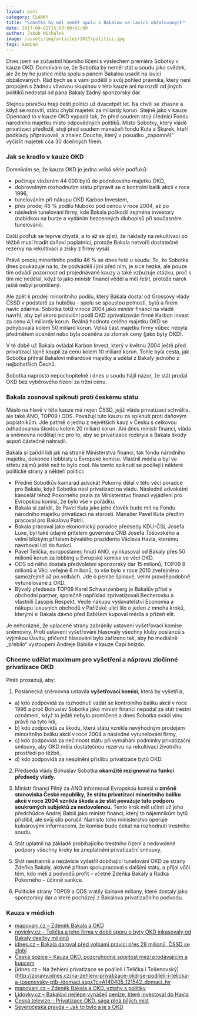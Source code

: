 ```yaml
---
layout: post
category: CLANKY
title: "Sobotka by měl sedět spolu s Bakalou na lavici obžalovaných"
date: 2017-09-01T15:03:00+02:00
author: Jakub Michálek
image: /assets/img/articles/2017/politici.jpg
tags: kampan
---
```


Dnes jsem se zúčastnil hlavního líčení s výslechem premiéra Sobotky v kauze OKD. Domnívám se, že Sobotka by neměl stát u soudu jako svědek, ale že by ho justice měla spolu s panem Bakalou usadit na lavici obžalovaných. Rád bych se s vámi podělil o svůj pohled právníka, který není propojen s žádnou vlivovou skupinou v této kauze ani na rozdíl od jiných politiků nedostal od pana Bakaly žádný sponzorský dar.

Stejnou písničku hrají čeští politici už dvacetpět let. Na chvíli se zhasne a když se rozsvítí, státu chybí majetek za miliardy korun. Stejně jako v kauze Opencard to v kauze OKD vypadá tak, že před soudem stojí úředníci Fondu národního majetku místo odpovědných politiků. Místo Sobotky, který vládě privatizaci předložil, stojí před soudem manažeři fondu Kuta a Škurek, kteří podklady připravovali, a znalec Doucha, který v posudku „zapomněl“ vyčíslit majetek cca 30 dceřiných firem. 

### Jak se kradlo v kauze OKD

Domnívám se, že kauza OKD je jedna velká série podfuků:

* počínaje vložením 44 000 bytů do podnikového majetku OKD, 
* dobrovolným rozhodnutím státu připravit se o kontrolní balík akcií v roce 1996, 
* tunelováním při nákupu OKD Karbon Investem, 
* přes prodej 46 % podílu hluboko pod cenou v roce 2004, až po 
* následné tunelování firmy, kde Bakala poškodil zejména investory (nabídkou na burze a vydáním bezcenných dluhopisů při současném tunelování). 

Další podfuk se teprve chystá, a to až se zjistí, že náklady na rekultivaci po těžbě musí hradit daňoví poplatníci, protože Bakala netvořil dostatečné rezervy na rekultivaci a zisky z firmy vysál. 

Právě prodej minoritního podílu 46 % se dnes řešil u soudu. To, že Sobotka dnes poukazuje na to, že podváděli i jiní před ním, je sice hezké, ale pouze tím odvádí pozornost od projednávané kauzy a také vzbuzuje otázku, proč s tím nic nedělal, když to jako ministr financí věděl a měl řešit, protože nárok ještě nebyl promlčený. 

Ale zpět k prodeji minoritního podílu, který Bakala dostal od Grossovy vlády ČSSD v podstatě za hubičku - spolu se spoustou polností, bytů a firem navíc zdarma. Sobotka totiž v roce 2004 jako ministr financí na vládě navrhl, aby byl skoro poloviční podíl OKD zprivatizován firmě Karbon Invest za cenu 4,1 miliardy korun. Reálná hodnota celého majetku OKD se pohybovala kolem 50 miliard korun. Velká část majetku firmy vůbec nebyla předmětem ocenění nebo byla oceněna za zlomek ceny (jako byty OKD). 

V té době už Bakala ovládal Karbon Invest, který v květnu 2004 ještě před privatizací tajně koupil za cenu kolem 10 miliard korun. Tohle byla cesta, jak Sobotka přihrál Bakalovi miliardové majetky a udělal z Bakaly jednoho z nejbohatších Čechů.

Sobotka naprosto nepochopitelně i dnes u soudu hájil názor, že stát prodal OKD bez výběrového řízení za tržní cenu. 

### Bakala zosnoval spiknutí proti českému státu

Máslo na hlavě v této kauze má nejen ČSSD, jejíž vláda privatizaci schválila, ale také ANO, TOP09 i ODS. Považuji tuto kauzu za spiknutí proti daňovým poplatníkům. Jde patrně o jednu z největších kauz v Česku s celkovou odhadovanou škodou kolem 20 miliard korun. Ani dnes ministr financí, vláda a sněmovna nedělají nic pro to, aby se privatizace rozkryla a Bakala škody aspoň částečně nahradil. 

Bakala si zařídil lidi jak na straně Ministerstva financí, tak fondu národního majetku, dokonce i lobbisty u Evropské komise. Vlastnil média a byl ve střetu zájmů ještě než to bylo cool. Na tomto spiknutí se podílejí i některé politické strany a někteří politici: 

* Předně Sobotkův kamarád advokát Pokorný dělal v této věci poradce pro Bakalu, když Sobotka nesl privatizaci na vládu. Následně advokátní kancelář téhož Pokorného psala za Ministerstvo financí vyjádření pro Evropskou komisi, že bylo vše v pořádku. 
* Bakala si zařídil, že Pavel Kuta jako jeho člověk bude mít na Fondu národního majetku privatizaci na starosti. Manažer Pavel Kuta předtím pracoval pro Bakalovu Patrii. 
* Bakala pracoval jako ekonomický poradce předsedy KDU-ČSL Josefa Luxe, byl také údajně přítelem guvernéra ČNB Josefa Tošovského a velmi blízkým přítelem bývalého prezidenta Václava Havla, kterému navrhoval lidi do funkcí. 
* Pavel Telička, europoslanec hnutí ANO, vyinkasoval od Bakaly přes 50 milionů korun za lobbing u Evropské komise ve věci OKD. 
* ODS od něho dostala předvolební sponzorský dar 15 milionů, TOP09 8 milionů a Věci veřejné 6 milionů, to vše bylo v roce 2010 zveřejněno samozřejmě až po volbách. Jde o peníze špinavé, velmi pravděpodobně vytunelované z OKD. 
* Bývalý předseda TOP09 Karel Schwarzenberg je Bakalův přítel a obchodní partner, společně například zprivatizovali Becherovku a vlastnili časopis Respekt. Vedle nákupu vydavatelství Economia a nákupu luxusních obchodů v Pařížské ulici šlo o jeden z mnoha kroků, kterými si Bakala dávno před Babišem kupoval média a přízeň elit.

Je nehorázné, že uplacené strany zabránily ustavení vyšetřovací komise sněmovny. Proti ustavení vyšetřování hlasovaly všechny kluby poslanců s výjimkou Úsvitu, přičemž hlasování bylo zařízeno tak, aby ho mediálně „přebilo“ vystoupení Andreje Babiše v kauze Čapí hnízdo.  

### Chceme udělat maximum pro vyšetření a nápravu zločinné privatizace OKD

Piráti prosazují, aby:

1. Poslanecká sněmovna ustavila **vyšetřovací komisi**, která by vyšetřila,

* a) kdo zodpovídá za rozhodnutí vzdát se kontrolního balíku akcií v roce 1996 a proč Bohuslav Sobotka jako ministr financí nepodal za stát trestní oznámení, když to ještě nebylo promlčené a dnes Sobotka svádí vinu právě na tyto lidi,
* b) kdo zodpovídá za škodu, která státu vznikla nevýhodným prodejem minoritního balíku akcií v roce 2004 a následné vytunelování firmy,
* c) kdo zodpovídá za nečinnost státu při vymáhání podmínky privatizační smlouvy, aby OKD měla dostatečnou rezervu na rekultivaci životního prostředí po těžbě, 
* d) kdo zodpovídá za nesplnění příslibu privatizace bytů OKD.

2. Předseda vlády Bohuslav Sobotka **okamžitě rezignoval na funkci předsedy vlády.**

3. Ministr financí Pilný za ANO informoval Evropskou komisi o **změně stanoviska České republiky, že státu privatizaci minoritního balíku akcií v roce 2004 vznikla škoda a že stát považuje tuto podporu soukromých subjektů za nedovolenou.** Tento krok měl učinit už jeho předchůdce Andrej Babiš jako ministr financí, který to nájemníkům bytů přislíbil, ale svůj slib porušil. Namísto toho ministerstvo operuje kuloárovými informacemi, že komise bude čekat na rozhodnutí trestního soudu.

4. Stát uplatnil na základě probíhajícího trestního řízení a nedovolené podpory všechny kroky ke zneplatnění privatizační smlouvy.

5. Stát nestranně a nezávisle vyšetřil dobíhající tunelování OKD ze strany Zdeňka Bakaly, aktivně přitom spolupracoval s dalšími státy, a přijal vůči těm, kdo měli z podvodů profit – včetně Zdeňka Bakaly a Radka Pokorného – účinné sankce.

6. Politické strany TOP09 a ODS vrátily špinavé miliony, které dostaly jako sponzorský dar a které pocházejí z Bakalova privatizačního podvodu.

### Kauza v médiích

* [mapovani.cz – Zdeněk Bakala a OKD](http://www.mapovani.cz/tema/zdenek-bakala-a-okd/71)
* [novinky.cz – Telička a jeho firma v době sporu o byty OKD inkasovaly od Bakaly desítky milionů](https://www.novinky.cz/domaci/336158-telicka-a-jeho-firma-v-dobe-sporu-o-byty-okd-inkasovali-od-bakaly-desitky-milionu.html)
* [idnes.cz – Bakala daroval před volbami pravici přes 28 milionů, ČSSD se zlobí](http://zpravy.idnes.cz/bakala-daroval-pred-volbami-pravici-pres-28-milionu-cssd-se-zlobi-pw1-/domaci.aspx?c=A100602_172122_domaci_cem)
* [Česká pozice – Kauza OKD, pozoruhodná spojitost mezi prodávajícím a kupcem](http://ceskapozice.lidovky.cz/kauza-okd-pozoruhodna-spojitost-mezi-prodavajicim-a-kupcem-pq4-/tema.aspx?c=A151013_172021_pozice-tema_kasa)
* [idnes.cz – Na žehlení privatizace se podíleli i Telička i Tošenovský](http://zpravy.idnes.cz/na-zehleni-privatizace-okd-se-podileli-i-telicka-a-tosenovsky-ptb-/domaci.aspx?c=A140405_121542_domaci_hv
* [mapovani.cz – Zdeněk Bakala a OKD, vztahy s politiky](http://www.mapovani.cz/zdenek-bakala-a-okd/vztahy-s-politiky/115)
* [Lidovky.cz – Bakalovi nejlépe vynášejí peníze, které investoval do Havla](http://www.lidovky.cz/leko-bakalovi-nejlepe-vynaseji-penize-ktere-investoval-do-havla-p82-/nazory.aspx?c=A160523_122011_ln_nazory_mpr)
* [Česká televize – Privatizace OKD, sága plná bílých míst](http://www.ceskatelevize.cz/ct24/ekonomika/1073489-privatizace-okd-saga-plna-bilych-mist)
* [Severočeská pravda – Jak to bylo a je s OKD](http://severoceskapravda.cz/index.php/informace/1105-jak-to-bylo-a-je-s-okd)
